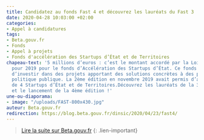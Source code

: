 ```yaml
---
title: Candidatez au fonds Fast 4 et découvrez les lauréats du Fast 3 !
date: 2020-04-28 10:03:00 +02:00
categories:
- Appel à candidatures
tags:
- Beta.gouv.fr
- Fonds
- Appel à projets
- Fonds d'accélération des Startups d’État et de Territoires
chapeau-text: '5 millions d’euros : c’est le montant accordé par la Loi de Finances
  pour 2019 pour le fonds d’Accélération des Startups d’État. Ce fonds a pour objectif
  d’investir dans des projets apportant des solutions concrètes à des problèmes de
  politique publique. La 2ème édition en novembre 2019 avait permis d’aboutir au financement
  de 4 Startups d’État et de Territoires.Découvrez les lauréats de la 3ème édition
  et le lancement de la 4ème édition !'
une-ou-diaporama:
- image: "/uploads/FAST-800x430.jpg"
auteur: Beta.gouv.fr
redirection: https://blog.beta.gouv.fr/dinsic/2020/04/23/fast4/
---
```


> [Lire la suite sur Beta.gouv.fr](https://blog.beta.gouv.fr/dinsic/2020/04/23/fast4/)
{: .lien-important}